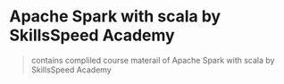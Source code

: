 # Apache Spark with scala by SkillsSpeed Academy

> contains compliled course materail of Apache Spark with scala by SkillsSpeed Academy
